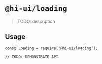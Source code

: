 # `@hi-ui/loading`

> TODO: description

## Usage

```
const Loading = require('@hi-ui/loading');

// TODO: DEMONSTRATE API
```

